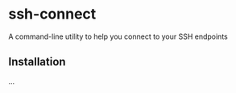 # ssh-connect

A command-line utility to help you connect to your SSH endpoints

## Installation

...